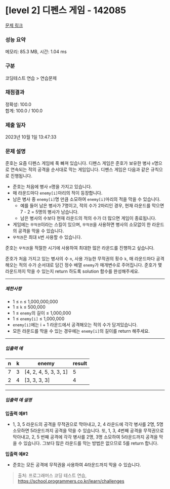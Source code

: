 # [level 2] 디펜스 게임 - 142085 

[문제 링크](https://school.programmers.co.kr/learn/courses/30/lessons/142085) 

### 성능 요약

메모리: 85.3 MB, 시간: 1.04 ms

### 구분

코딩테스트 연습 > 연습문제

### 채점결과

정확성: 100.0<br/>합계: 100.0 / 100.0

### 제출 일자

2023년 10월 1일 13:47:33

### 문제 설명

<p>준호는 요즘 디펜스 게임에 푹 빠져 있습니다. 디펜스 게임은 준호가 보유한 병사 <code>n</code>명으로 연속되는 적의 공격을 순서대로 막는 게임입니다. 디펜스 게임은 다음과 같은 규칙으로 진행됩니다.</p>

<ul>
<li>준호는 처음에 병사 <code>n</code>명을 가지고 있습니다.</li>
<li>매 라운드마다 <code>enemy[i]</code>마리의 적이 등장합니다.</li>
<li>남은 병사 중 <code>enemy[i]</code>명 만큼 소모하여 <code>enemy[i]</code>마리의 적을 막을 수 있습니다.

<ul>
<li>예를 들어 남은 병사가 7명이고, 적의 수가 2마리인 경우, 현재 라운드를 막으면 7 - 2 = 5명의 병사가 남습니다.</li>
<li>남은 병사의 수보다 현재 라운드의 적의 수가 더 많으면 게임이 종료됩니다.</li>
</ul></li>
<li>게임에는 <code>무적권</code>이라는 스킬이 있으며, <code>무적권</code>을 사용하면 병사의 소모없이 한 라운드의 공격을 막을 수 있습니다.</li>
<li><code>무적권</code>은 최대 <code>k</code>번 사용할 수 있습니다.</li>
</ul>

<p>준호는 <code>무적권</code>을 적절한 시기에 사용하여 최대한 많은 라운드를 진행하고 싶습니다.</p>

<p>준호가 처음 가지고 있는 병사의 수 <code>n</code>, 사용 가능한 무적권의 횟수 <code>k</code>, 매 라운드마다 공격해오는 적의 수가 순서대로 담긴 정수 배열 <code>enemy</code>가 매개변수로 주어집니다. 준호가 몇 라운드까지 막을 수 있는지 return 하도록 solution 함수를 완성해주세요.</p>

<hr>

<h5>제한사항</h5>

<ul>
<li>1 ≤ <code>n</code> ≤ 1,000,000,000</li>
<li>1 ≤ <code>k</code> ≤ 500,000</li>
<li>1 ≤ <code>enemy</code>의 길이 ≤ 1,000,000</li>
<li>1 ≤ <code>enemy[i]</code> ≤ 1,000,000</li>
<li><code>enemy[i]</code>에는 i + 1 라운드에서 공격해오는 적의 수가 담겨있습니다.</li>
<li>모든 라운드를 막을 수 있는 경우에는 <code>enemy[i]</code>의 길이를 return 해주세요.</li>
</ul>

<hr>

<h5>입출력 예</h5>
<table class="table">
        <thead><tr>
<th>n</th>
<th>k</th>
<th>enemy</th>
<th>result</th>
</tr>
</thead>
        <tbody><tr>
<td>7</td>
<td>3</td>
<td>[4, 2, 4, 5, 3, 3, 1]</td>
<td>5</td>
</tr>
<tr>
<td>2</td>
<td>4</td>
<td>[3, 3, 3, 3]</td>
<td>4</td>
</tr>
</tbody>
      </table>
<hr>

<h5>입출력 예 설명</h5>

<p><strong>입출력 예#1</strong></p>

<ul>
<li>1, 3, 5 라운드의 공격을 무적권으로 막아내고, 2, 4 라운드에 각각 병사를 2명, 5명 소모하면 5라운드까지 공격을 막을 수 있습니다. 또, 1, 3, 4번째 공격을 무적권으로 막아내고, 2, 5 번째 공격에 각각 병사를 2명, 3명 소모하여 5라운드까지 공격을 막을 수 있습니다. 그보다 많은 라운드를 막는 방법은 없으므로 5를 return 합니다.</li>
</ul>

<p><strong>입출력 예#2</strong></p>

<ul>
<li>준호는 모든 공격에 무적권을 사용하여 4라운드까지 막을 수 있습니다.</li>
</ul>


> 출처: 프로그래머스 코딩 테스트 연습, https://school.programmers.co.kr/learn/challenges
